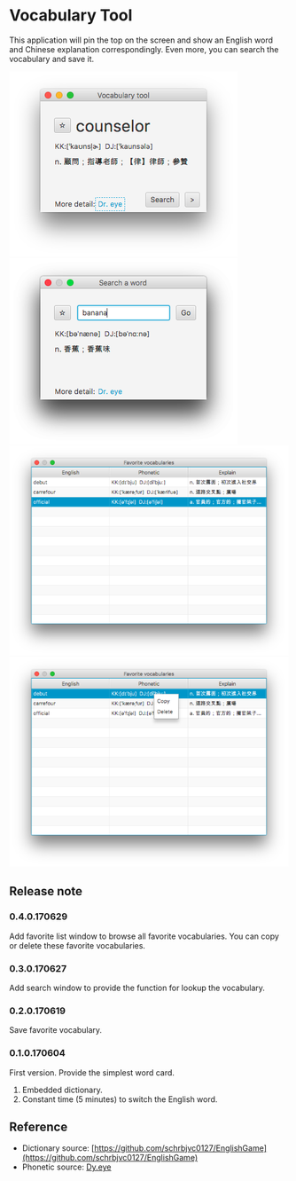 # Vocabulary Tool

This application will pin the top on the screen and show an English word and Chinese explanation correspondingly.
Even more, you can search the vocabulary and save it.

![Screenshot main](./document/screenshot_main.png)
![Screenshot_search](./document/screenshot_search_window.png)
![Screenshot_favorite_list](./document/screenshot_favorite_list.png)
![Screenshot_favorite_list_with_menu](./document/screenshot_favorite_list_with_menu.png)


## Release note
### 0.4.0.170629
Add favorite list window to browse all favorite vocabularies.
You can copy or delete these favorite vocabularies.

### 0.3.0.170627
Add search window to provide the function for lookup the vocabulary.

### 0.2.0.170619
Save favorite vocabulary.

### 0.1.0.170604
First version. Provide the simplest word card.

1. Embedded dictionary.
2. Constant time (5 minutes) to switch the English word.

## Reference
* Dictionary source: [https://github.com/schrbjvc0127/EnglishGame](https://github.com/schrbjvc0127/EnglishGame)
* Phonetic source: [Dy.eye](http://yun.dreye.com/)